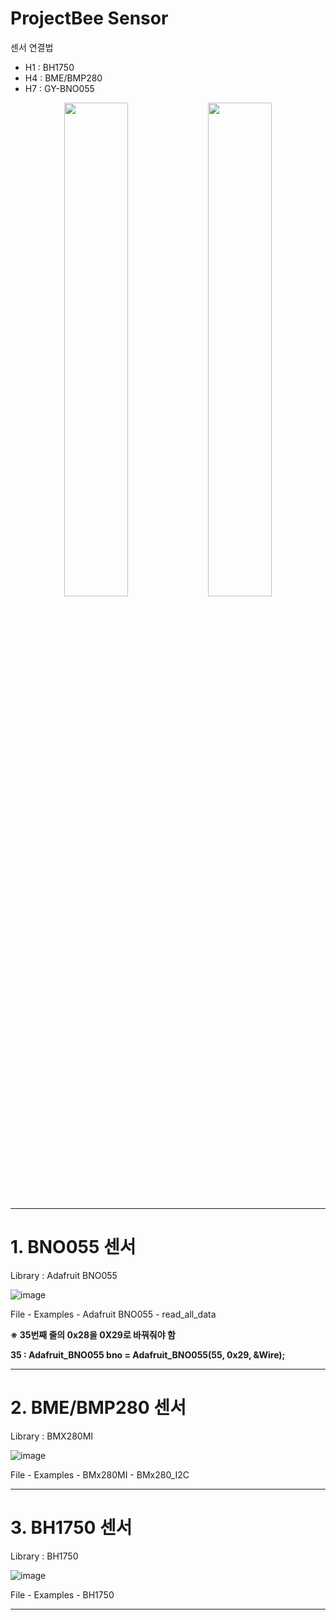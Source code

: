 # ProjectBee Sensor

센서 연결법
 - H1 : BH1750
 - H4 : BME/BMP280
 - H7 : GY-BNO055
   
<p align="center">
  <img src="https://github.com/user-attachments/assets/b689cbd4-93d7-4b97-9bd6-5a30cf3b85d2" width="45%" />
  <img src="https://github.com/user-attachments/assets/18c7620a-1be2-4f42-8854-db002fa05f9e" width="45%" />
</p>

---

# 1. BNO055 센서
Library : Adafruit BNO055

![image](https://github.com/user-attachments/assets/5f35332d-df84-4389-8ac9-81510a590997)

File - Examples - Adafruit BNO055 - read_all_data

**※ 35번째 줄의 0x28을 0X29로 바꿔줘야 함** 

  **35 : Adafruit_BNO055 bno = Adafruit_BNO055(55, 0x29, &Wire);**

---

# 2. BME/BMP280 센서
Library : BMX280MI

![image](https://github.com/user-attachments/assets/1bf6618e-57ba-40a8-ac54-76c66ceca1bc)

File - Examples - BMx280MI - BMx280_I2C

---

# 3. BH1750 센서
Library : BH1750

![image](https://github.com/user-attachments/assets/af64f6b7-f7e7-43ce-b189-75dba6d13437)

File - Examples - BH1750 


---
